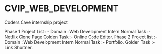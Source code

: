 # CVIP_WEB_DEVELOPMENT
Coders Cave internship project

Phase 1 Project List : - Domain : Web Development Intern Normal Task :- Netflix Clone Page Golden Task :- Online Code Editor.
Phase 2 Project list :- Domain : Web Development Intern Normal Task :- Portfolio. Golden Task :- Link Shortner.

